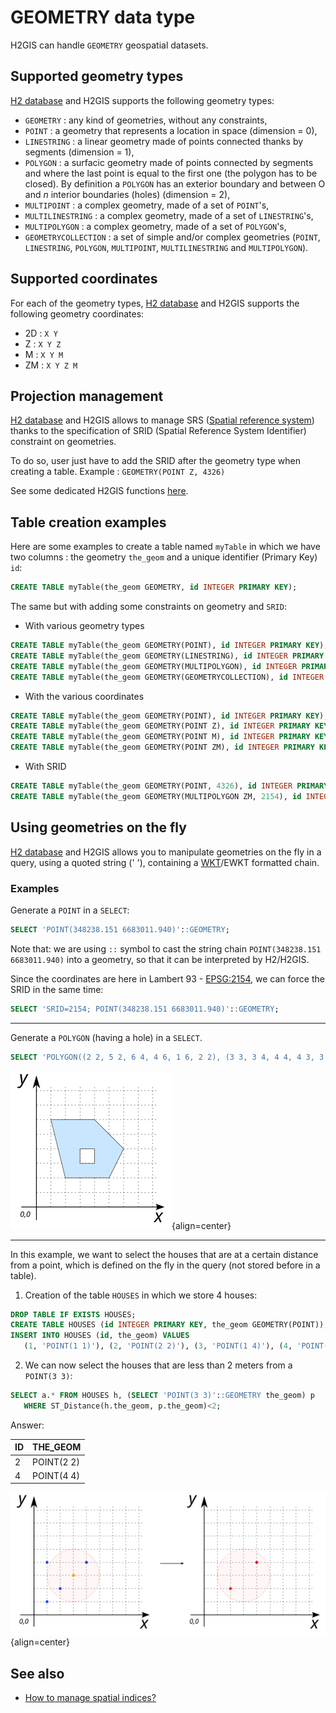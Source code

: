 # GEOMETRY data type

H2GIS can handle `GEOMETRY` geospatial datasets.

## Supported geometry types

[H2 database](https://www.h2database.com/html/datatypes.html#geometry_type) and H2GIS supports the following geometry types:

* `GEOMETRY` : any kind of geometries, without any constraints,
* `POINT` : a geometry that represents a location in space (dimension = 0),
* `LINESTRING` : a linear geometry made of points connected thanks by segments (dimension = 1),
* `POLYGON` : a surfacic geometry made of points connected by segments and where the last point is equal to the first one (the polygon has to be closed). By definition a `POLYGON` has an exterior boundary and between O and *n* interior boundaries (holes) (dimension = 2),
* `MULTIPOINT` : a complex geometry, made of a set of `POINT`'s,
* `MULTILINESTRING` : a complex geometry, made of a set of `LINESTRING`'s,
* `MULTIPOLYGON` : a complex geometry, made of a set of `POLYGON`'s,
* `GEOMETRYCOLLECTION` : a set of simple and/or complex geometries (`POINT`, `LINESTRING`, `POLYGON`, `MULTIPOINT`, `MULTILINESTRING` and `MULTIPOLYGON`).

## Supported coordinates

For each of the geometry types, [H2 database](https://www.h2database.com/html/datatypes.html#geometry_type) and H2GIS supports the following geometry coordinates:
* 2D : `X Y`
* Z : `X Y Z`
* M : `X Y M`
* ZM : `X Y Z M`

## Projection management

[H2 database](https://www.h2database.com/html/datatypes.html#geometry_type) and H2GIS allows to manage SRS ([Spatial reference system](https://en.wikipedia.org/wiki/Spatial_reference_system)) thanks to the specification of SRID (Spatial Reference System Identifier) constraint on geometries.

To do so, user just have to add the SRID after the geometry type when creating a table.
Example : `GEOMETRY(POINT Z, 4326)`

See some dedicated H2GIS functions [here](./projections).

## Table creation examples

Here are some examples to create a table named `myTable` in which we have two columns : the geometry `the_geom` and a unique identifier (Primary Key) `id`:

```sql
CREATE TABLE myTable(the_geom GEOMETRY, id INTEGER PRIMARY KEY);
```
The same but with adding some constraints on geometry and `SRID`:

* With various geometry types
```sql
CREATE TABLE myTable(the_geom GEOMETRY(POINT), id INTEGER PRIMARY KEY);
CREATE TABLE myTable(the_geom GEOMETRY(LINESTRING), id INTEGER PRIMARY KEY);
CREATE TABLE myTable(the_geom GEOMETRY(MULTIPOLYGON), id INTEGER PRIMARY KEY);
CREATE TABLE myTable(the_geom GEOMETRY(GEOMETRYCOLLECTION), id INTEGER PRIMARY KEY);
```

* With the various coordinates
```sql
CREATE TABLE myTable(the_geom GEOMETRY(POINT), id INTEGER PRIMARY KEY);
CREATE TABLE myTable(the_geom GEOMETRY(POINT Z), id INTEGER PRIMARY KEY);
CREATE TABLE myTable(the_geom GEOMETRY(POINT M), id INTEGER PRIMARY KEY);
CREATE TABLE myTable(the_geom GEOMETRY(POINT ZM), id INTEGER PRIMARY KEY);
```

* With SRID
```sql
CREATE TABLE myTable(the_geom GEOMETRY(POINT, 4326), id INTEGER PRIMARY KEY);
CREATE TABLE myTable(the_geom GEOMETRY(MULTIPOLYGON ZM, 2154), id INTEGER PRIMARY KEY);
```

## Using geometries on the fly

[H2 database](https://www.h2database.com/html/datatypes.html#geometry_type) and H2GIS allows you to manipulate geometries on the fly in a query, using a quoted string (' '), containing a [WKT](https://en.wikipedia.org/wiki/Well-known_text_representation_of_geometry)/EWKT formatted chain.

### Examples

Generate a `POINT` in a `SELECT`:

```sql
SELECT 'POINT(348238.151 6683011.940)'::GEOMETRY;
```
Note that: we are using `::` symbol to cast the string chain `POINT(348238.151 6683011.940)` into a geometry, so that it can be interpreted by H2/H2GIS.

Since the coordinates are here in Lambert 93 - [EPSG:2154](https://spatialreference.org/ref/epsg/2154/), we can force the SRID in the same time:

```sql
SELECT 'SRID=2154; POINT(348238.151 6683011.940)'::GEOMETRY;
```

---

Generate a `POLYGON` (having a hole) in a `SELECT`. 

```sql
SELECT 'POLYGON((2 2, 5 2, 6 4, 4 6, 1 6, 2 2), (3 3, 3 4, 4 4, 4 3, 3 3))'::GEOMETRY;
```

![](./geometry_type_2.png){align=center}

---

In this example, we want to select the houses that are at a certain distance from a point, which is defined on the fly in the query (not stored before in a table).

1. Creation of the table `HOUSES` in which we store 4 houses:
```sql
DROP TABLE IF EXISTS HOUSES;
CREATE TABLE HOUSES (id INTEGER PRIMARY KEY, the_geom GEOMETRY(POINT));
INSERT INTO HOUSES (id, the_geom) VALUES 
   (1, 'POINT(1 1)'), (2, 'POINT(2 2)'), (3, 'POINT(1 4)'), (4, 'POINT(4 4)');
```

2. We can now select the houses that are less than 2 meters from a `POINT(3 3)`:
```sql
SELECT a.* FROM HOUSES h, (SELECT 'POINT(3 3)'::GEOMETRY the_geom) p 
   WHERE ST_Distance(h.the_geom, p.the_geom)<2;
```
Answer:

| ID | THE_GEOM    |
|----|-------------|
| 2  | POINT(2 2)  |
| 4  | POINT(4 4)  |

![](./geometry_type_1.png){align=center}

## See also

* [How to manage spatial indices?](../spatial-indices)